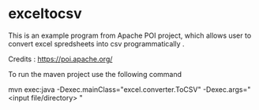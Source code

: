 # exceltocsv
This is an example program from Apache POI project, which allows user to convert excel spredsheets into csv programmatically .<br/>

Credits : https://poi.apache.org/ <br/>

To run the maven project use the following command <br/>

mvn exec:java -Dexec.mainClass="excel.converter.ToCSV" -Dexec.args="<input file/directory> <output directory>"
